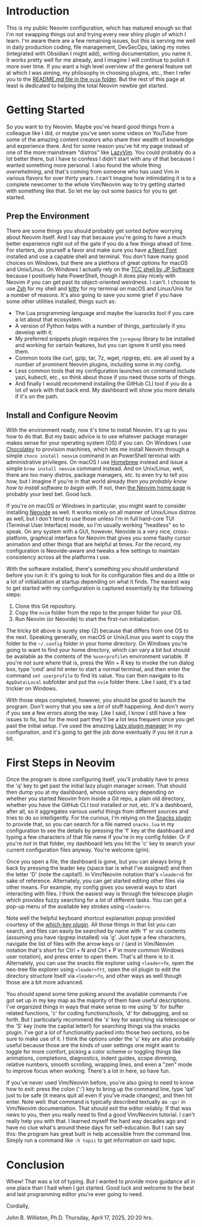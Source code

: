 # Introduction

This is my public Neovim configuration, which has matured enough so that I'm not swapping things out and trying every new shiny plugin of which I learn. I'm aware there are a few remaining issues, but this is serving me well in daily production coding, file management, DevSecOps, taking my notes (integrated with Obsidian I might add), writing documentation, you name it. It works pretty well for me already, and I imagine I will continue to polish it more over time. If you want a high level overview of the general feature set at which I was aiming, my philosophy in choosing plugins, etc., then I refer you to the [README.md file in the `nvim` folder](nvim/README.md). But the rest of this page at least is dedicated to helping the total Neovim newbie get started.

# Getting Started

So you want to try Neovim. Maybe you've heard good things from a colleague like I did, or maybe you've seen some videos on YouTube from some of the amazing content creators who share their wealth of knowledge and experience there. And for some reason you've hit my page instead of one of the more mainstream "distros" like [LazyVim](https://www.lazyvim.org). You could probably do a lot better there, but I have to confess I didn't start with any of that because I wanted something more personal. I also found the whole thing *overwhelming*, and that's coming from someone who has used Vim in various flavors for over thirty years. I can't imagine how intimidating it is to a complete newcomer to the whole Vim/Neovim way to try getting started with something like that. So let me lay out some basics for you to get started.

## Prep the Environment

There are some things you should probably get sorted *before* worrying about Neovim itself. And I say that because you're going to have a much better experience right out of the gate if you do a few things ahead of time. For starters, do yourself a favor and make sure you have [a Nerd Font](https://www.nerdfonts.com) installed and use a capable shell and terminal. You don't have many good choices on Windows, but there are a plethora of great options for macOS and Unix/Linux. On Windows I actually rely on the [TCC shell by JP Software](https://jpsoft.com) because I positively hate PowerShell, though it does play nicely with Neovim if you can get past its object-oriented weirdness. I can't. I choose to use [Zsh](https://www.zsh.org) for my shell and [kitty](https://sw.kovidgoyal.net/kitty/) for my terminal on macOS and Linux/Unix for a number of reasons. It's also going to save you some grief if you have some other utilities installed, things such as:

- The Lua programming language and maybe the luarocks tool if you care a lot about that ecosystem.
- A version of Python helps with a number of things, particularly if you develop with it.
- My preferred snippets plugin requires the `jsregexp` library to be installed and working for certain features, but you can ignore it until you need them.
- Common tools like curl, gzip, tar, 7z, wget, ripgrep, etc. are all used by a number of prominent Neovim plugins, including some in my config.
- Less common tools that my configuration launches on command include yazi, kubectl, etc., so think about those if you need those sorts of things.
- And finally I would recommend installing the GitHub CLI tool if you do a lot of work with that back end. My dashboard will show you more details if it's on the path. 

## Install and Configure Neovim

With the environment ready, now it's time to install Neovim. It's up to you how to do that. But my basic advice is to use whatever package manager makes sense for your operating system (OS) if you can. On Windows I use [Chocolatey](https://chocolatey.org) to provision machines, which lets me install Neovim through a simple `choco install neovim` command in an PowerShell terminal with administrative privileges. On macOS I use [Homebrew](https://brew.sh) instead and issue a simple `brew install neovim` command instead. And on Unix/Linux, well, there are too many distros, package managers, etc. to even try to tell you how, but I imagine if you're in that world already *then you probably know how to install software to begin with*. If not, then [the Neovim home page](https://neovim.io) is probably your best bet. Good luck.

If you're on macOS or Windows in particular, you might want to consider installing [Neovide](https://neovide.dev) as well. It works nicely on all manner of Unix/Linux distros as well, but I don't tend to use those unless I'm in full hard-core TUI (Terminal User Interface) mode, so I'm usually working "headless" so to speak. On any system with a GUI, however, Neovide is a very nice, cross-platform, graphical interface for Neovim that gives you some flashy cursor animation and other things that are helpful at times. For the record, my configuration is Neovide-aware and tweaks a few settings to maintain consistency across all the platforms I use.

With the software installed, there's something you should understand before you run it: it's going to look for its configuration files and do a little or a lot of initialization at startup depending on what it finds. The easiest way to get started with my configuration is captured essentially by the following steps:

1. Clone this Git repository.
2. Copy the `nvim` folder from the repo to the proper folder for your OS.
3. Run Neovim (or Neovide) to start the first-run initialization.

The tricky bit above is surely step (2) because that differs from one OS to the next. Speaking generally, on macOS or Unix/Linux you want to copy the folder to the `~/.config` folder in your home directory. On Windows you're going to want to find your home directory, which can vary a bit but should be available as the contents of the `%userprofile%` environment variable. If you're not sure where that is, press the Win + R key to invoke the run dialog box, type 'cmd' and hit enter to start a normal terminal, and then enter the command `set userprofile` to find its value. You can then navigate to its `AppData\Local` subfolder and put the `nvim` folder there. Like I said, it's a tad trickier on Windows.

With those steps completed, however, you should be good to launch the program. Don't worry that you see a *lot* of stuff happening. And don't worry if you see a few errors along the way. Like I said, I know I still have a few issues to fix, but for the most part they'll be a lot less frequent once you get past the initial setup. I've used the amazing [Lazy plugin manager](https://github.com/folke/lazy.nvim) in my configuration, and it's going to get the job done eventually if you let it run a bit.

# First Steps in Neovim

Once the program is done configuring itself, you'll probably have to press the 'q' key to get past the initial lazy plugin manager screen. That should then dump you at my dashboard, whose options vary depending on whether you started Neovim from inside a Git repo, a plain old directory, whether you have the GitHub CLI tool installed or not, etc. It's a dashboard, after all, so it aggregates various useful things from different sources and tries to do so intelligently. For the curious, I'm relying on the [Snacks plugin](https://github.com/folke/snacks.nvim) to provide that, so you can search for a file named `snacks.lua` in my configuration to see the details by pressing the 'f' key at the dashboard and typing a few characters of that file name if you're in my config folder. Or if you're *not* in that folder, my dashboard lets you hit the 'c' key to search your current configuration files anyway. You're welcome (grin).

Once you open a file, the dashboard is gone, but you can always bring it back by pressing the leader key (space bar is what I've assigned) and then the letter 'D' (note the capital!). In Vim/Neovim notation that's `<leader>D` for sake of reference. Alternately, you can get started editing other files via other means. For example, my config gives you several ways to start interacting with files. I think the easiest way is through the telescope plugin which provides fuzzy searching for a *lot* of different tasks. You can get a pop-up menu of the available key strokes using `<leader>s`. 

Note well the helpful keyboard shortcut explanation popup provided courtesy of the [which-key plugin](https://github.com/folke/which-key.nvim). All those things in that list you can search, and files can easily be searched by name with 'f' or via contents (assuming you have ripgrep installed) via 'g'. Just type a few characters, navigate the list of files with the arrow keys or <c-n>/<c-p> (and in Vim/Neovim notation that's short for Ctrl + N and Ctrl + P in more common Windows user notation), and press enter to open them. That's all there is to it. Alternately, you can use the snacks file explorer using `<leader>fe`, open the neo-tree file explorer using `<leader>ftt`, open the oil plugin to edit the directory structure itself via `<leader>fo`, and other ways as well though those are a bit more advanced.

You should spend some time poking around the available commands I've got set up in my key map as the majority of them have useful descriptions. I've organized things in ways that make sense to me using 'b' for buffer related functions, 'c' for coding functions/tools, 'd' for debugging, and so forth. But I particularly recommend the 's' key for searching via telescope or the 'S' key (note the capital letter!) for searching things via the snacks plugin. I've got a *lot* of functionality packed into those two sections, so be sure to make use of it. I think the options under the 'u' key are also probably useful because those are the kinds of user settings one might want to toggle for more comfort, picking a color scheme or toggling things like animations, completions, diagnostics, indent guides, scope dimming, relative numbers, smooth scrolling, wrapping lines, and even a "zen" mode to improve focus when working. There's a lot in here, so have fun.

If you've never used Vim/Neovim before, you're also going to need to know how to exit: press the colon (':') key to bring up the command line, type 'qa!' just to be safe (it means quit all even if you've made changes), and then hit enter. Note well: that command is typically described textually as `:qa!` in Vim/Neovim documentation. That *should* exit the editor reliably. If that was news to you, then you really need to find a good Vim/Neovim tutorial. I can't really help you with that. I learned myself the hard way decades ago and have no clue what's around these days for self-education. But I can say this: the program has great built in help accessible from the command line. Simply run a command like `:h topic` to get information on said topic.

# Conclusion

Whew! That was a lot of typing. But I wanted to provide more guidance all in one place than I had when I got started. Good luck and welcome to the best and last programming editor you're ever going to need.

Cordially, 

John B. Williston, Ph.D.
Thursday, April 17, 2025, 20:20 hrs.
